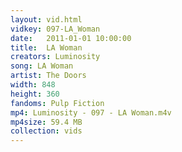 ```yaml
---
layout: vid.html
vidkey: 097-LA_Woman
date:   2011-01-01 10:00:00
title:  LA Woman
creators: Luminosity
song: LA Woman
artist: The Doors
width: 848
height: 360
fandoms: Pulp Fiction
mp4: Luminosity - 097 - LA Woman.m4v
mp4size: 59.4 MB
collection: vids
---
```


  <div>
  
  </div>
  